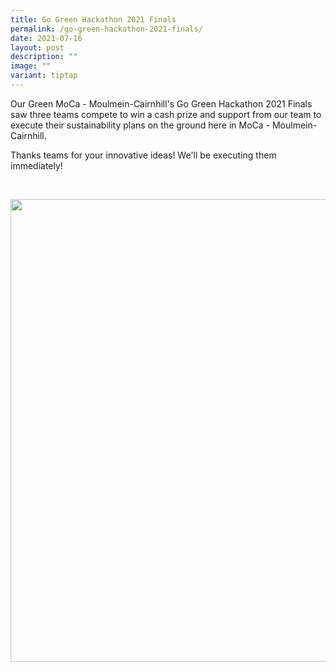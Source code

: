 ```yaml
---
title: Go Green Hackathon 2021 Finals
permalink: /go-green-hackathon-2021-finals/
date: 2021-07-16
layout: post
description: ""
image: ""
variant: tiptap
---
```

<p>Our Green MoCa - Moulmein-Cairnhill's Go Green Hackathon 2021 Finals saw
three teams compete to win a cash prize and support from our team to execute
their sustainability plans on the ground here in MoCa - Moulmein-Cairnhill.</p>
<p>Thanks teams for your innovative ideas! We'll be executing them immediately!</p>
<p>
<br>
</p>
<div class="isomer-image-wrapper">
<img style="width: 740px; color: rgb(0, 0, 0); font-family: system-ui, -apple-system, &quot;system-ui&quot;, &quot;Segoe UI&quot;, Roboto, Oxygen, Ubuntu, Cantarell, &quot;Open Sans&quot;, &quot;Helvetica Neue&quot;, sans-serif; font-size: medium; font-style: normal; font-variant-ligatures: normal; font-variant-caps: normal; font-weight: 400; letter-spacing: normal; orphans: 2; text-align: start; text-indent: 0px; text-transform: none; widows: 2; word-spacing: 0px; -webkit-text-stroke-width: 0px; white-space: normal; text-decoration-thickness: initial; text-decoration-style: initial; text-decoration-color: initial;" height="auto" width="100%" src="https://moca.sgp1.cdn.digitaloceanspaces.com/Recent%20Events/6107e27e65e373cdf5045515_Go%2520Green%2520Hackathon%25202021%2520Finals.webp">
</div>
<p></p>